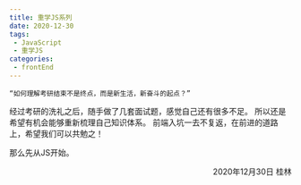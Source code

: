 ```yaml
---
title: 重学JS系列
date: 2020-12-30
tags:
 - JavaScript
 - 重学JS
categories: 
 - frontEnd
---
```

    “如何理解考研结束不是终点，而是新生活，新奋斗的起点？”

经过考研的洗礼之后，随手做了几套面试题，感觉自己还有很多不足。
所以还是希望有机会能够重新梳理自己知识体系。
前端入坑一去不复返，在前进的道路上，希望我们可以共勉之！

那么先从JS开始。
<p align="right">2020年12月30日 桂林</p>